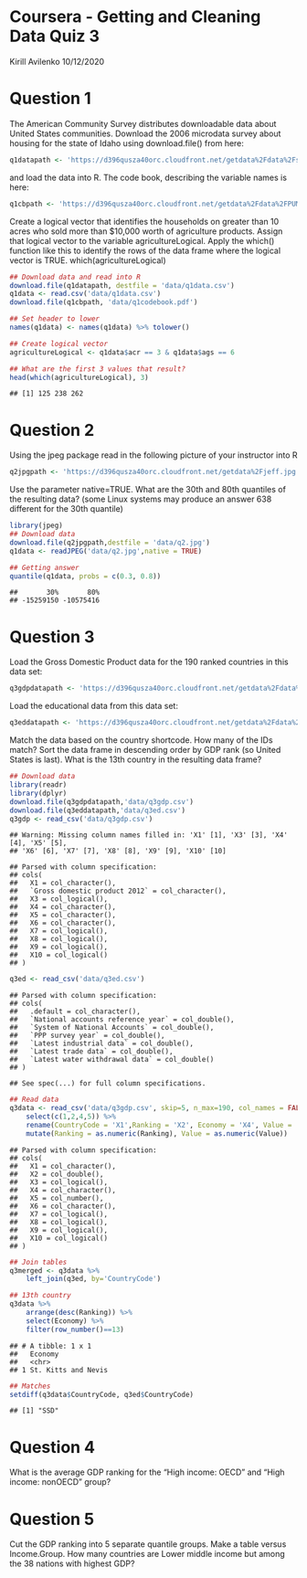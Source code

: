 Coursera - Getting and Cleaning Data Quiz 3
================
Kirill Avilenko
10/12/2020

# Question 1

The American Community Survey distributes downloadable data about United
States communities. Download the 2006 microdata survey about housing for
the state of Idaho using download.file() from here:

``` r
q1datapath <- 'https://d396qusza40orc.cloudfront.net/getdata%2Fdata%2Fss06hid.csv'
```

and load the data into R. The code book, describing the variable names
is here:

``` r
q1cbpath <- 'https://d396qusza40orc.cloudfront.net/getdata%2Fdata%2FPUMSDataDict06.pdf'
```

Create a logical vector that identifies the households on greater than
10 acres who sold more than $10,000 worth of agriculture products.
Assign that logical vector to the variable agricultureLogical. Apply the
which() function like this to identify the rows of the data frame where
the logical vector is TRUE. which(agricultureLogical)

``` r
## Download data and read into R
download.file(q1datapath, destfile = 'data/q1data.csv')
q1data <- read.csv('data/q1data.csv')
download.file(q1cbpath, 'data/q1codebook.pdf')

## Set header to lower
names(q1data) <- names(q1data) %>% tolower()

## Create logical vector
agricultureLogical <- q1data$acr == 3 & q1data$ags == 6

## What are the first 3 values that result?
head(which(agricultureLogical), 3)
```

    ## [1] 125 238 262

# Question 2

Using the jpeg package read in the following picture of your instructor
into R

``` r
q2jpgpath <- 'https://d396qusza40orc.cloudfront.net/getdata%2Fjeff.jpg'
```

Use the parameter native=TRUE. What are the 30th and 80th quantiles of
the resulting data? (some Linux systems may produce an answer 638
different for the 30th quantile)

``` r
library(jpeg)
## Download data
download.file(q2jpgpath,destfile = 'data/q2.jpg')
q1data <- readJPEG('data/q2.jpg',native = TRUE)

## Getting answer
quantile(q1data, probs = c(0.3, 0.8)) 
```

    ##       30%       80% 
    ## -15259150 -10575416

# Question 3

Load the Gross Domestic Product data for the 190 ranked countries in
this data set:

``` r
q3gdpdatapath <- 'https://d396qusza40orc.cloudfront.net/getdata%2Fdata%2FGDP.csv'
```

Load the educational data from this data set:

``` r
q3eddatapath <- 'https://d396qusza40orc.cloudfront.net/getdata%2Fdata%2FEDSTATS_Country.csv'
```

Match the data based on the country shortcode. How many of the IDs
match? Sort the data frame in descending order by GDP rank (so United
States is last). What is the 13th country in the resulting data frame?

``` r
## Download data
library(readr)
library(dplyr)
download.file(q3gdpdatapath,'data/q3gdp.csv')
download.file(q3eddatapath,'data/q3ed.csv')
q3gdp <- read_csv('data/q3gdp.csv')
```

    ## Warning: Missing column names filled in: 'X1' [1], 'X3' [3], 'X4' [4], 'X5' [5],
    ## 'X6' [6], 'X7' [7], 'X8' [8], 'X9' [9], 'X10' [10]

    ## Parsed with column specification:
    ## cols(
    ##   X1 = col_character(),
    ##   `Gross domestic product 2012` = col_character(),
    ##   X3 = col_logical(),
    ##   X4 = col_character(),
    ##   X5 = col_character(),
    ##   X6 = col_character(),
    ##   X7 = col_logical(),
    ##   X8 = col_logical(),
    ##   X9 = col_logical(),
    ##   X10 = col_logical()
    ## )

``` r
q3ed <- read_csv('data/q3ed.csv')
```

    ## Parsed with column specification:
    ## cols(
    ##   .default = col_character(),
    ##   `National accounts reference year` = col_double(),
    ##   `System of National Accounts` = col_double(),
    ##   `PPP survey year` = col_double(),
    ##   `Latest industrial data` = col_double(),
    ##   `Latest trade data` = col_double(),
    ##   `Latest water withdrawal data` = col_double()
    ## )

    ## See spec(...) for full column specifications.

``` r
## Read data
q3data <- read_csv('data/q3gdp.csv', skip=5, n_max=190, col_names = FALSE) %>% 
    select(c(1,2,4,5)) %>%
    rename(CountryCode = 'X1',Ranking = 'X2', Economy = 'X4', Value = 'X5') %>%
    mutate(Ranking = as.numeric(Ranking), Value = as.numeric(Value)) 
```

    ## Parsed with column specification:
    ## cols(
    ##   X1 = col_character(),
    ##   X2 = col_double(),
    ##   X3 = col_logical(),
    ##   X4 = col_character(),
    ##   X5 = col_number(),
    ##   X6 = col_character(),
    ##   X7 = col_logical(),
    ##   X8 = col_logical(),
    ##   X9 = col_logical(),
    ##   X10 = col_logical()
    ## )

``` r
## Join tables
q3merged <- q3data %>%
    left_join(q3ed, by='CountryCode')

## 13th country
q3data %>%
    arrange(desc(Ranking)) %>% 
    select(Economy) %>% 
    filter(row_number()==13)
```

    ## # A tibble: 1 x 1
    ##   Economy            
    ##   <chr>              
    ## 1 St. Kitts and Nevis

``` r
## Matches 
setdiff(q3data$CountryCode, q3ed$CountryCode)
```

    ## [1] "SSD"

# Question 4

What is the average GDP ranking for the “High income: OECD” and “High
income: nonOECD” group?

# Question 5

Cut the GDP ranking into 5 separate quantile groups. Make a table versus
Income.Group. How many countries are Lower middle income but among the
38 nations with highest GDP?
